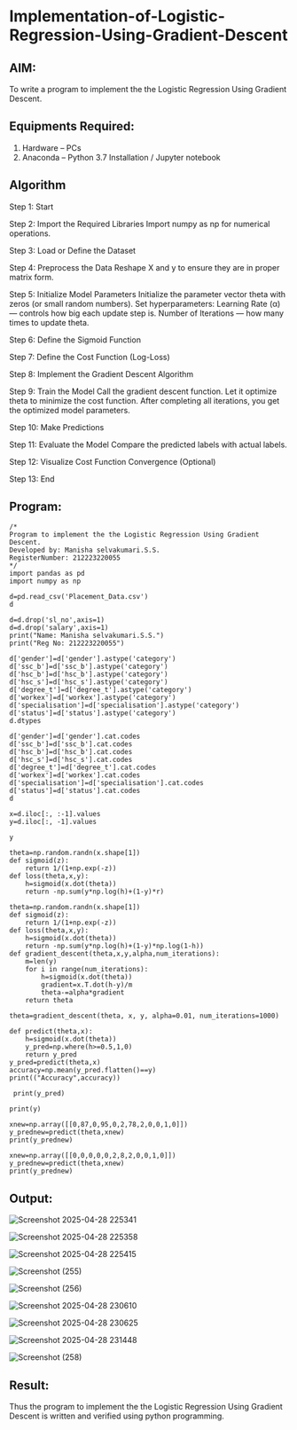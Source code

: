 # Implementation-of-Logistic-Regression-Using-Gradient-Descent

## AIM:
To write a program to implement the the Logistic Regression Using Gradient Descent.

## Equipments Required:
1. Hardware – PCs
2. Anaconda – Python 3.7 Installation / Jupyter notebook

## Algorithm
Step 1: Start

Step 2: Import the Required Libraries
Import numpy as np for numerical operations.

Step 3: Load or Define the Dataset

Step 4: Preprocess the Data
Reshape X and y to ensure they are in proper matrix form.

Step 5: Initialize Model Parameters
Initialize the parameter vector theta with zeros (or small random numbers).
Set hyperparameters:
Learning Rate (α) — controls how big each update step is.
Number of Iterations — how many times to update theta.

Step 6: Define the Sigmoid Function

Step 7: Define the Cost Function (Log-Loss)

Step 8: Implement the Gradient Descent Algorithm

Step 9: Train the Model
Call the gradient descent function.
Let it optimize theta to minimize the cost function.
After completing all iterations, you get the optimized model parameters.

Step 10: Make Predictions

Step 11: Evaluate the Model
Compare the predicted labels with actual labels.

Step 12: Visualize Cost Function Convergence (Optional)

Step 13: End


## Program:
```
/*
Program to implement the the Logistic Regression Using Gradient Descent.
Developed by: Manisha selvakumari.S.S.
RegisterNumber: 212223220055
*/
import pandas as pd
import numpy as np

d=pd.read_csv('Placement_Data.csv')
d

d=d.drop('sl_no',axis=1)
d=d.drop('salary',axis=1)
print("Name: Manisha selvakumari.S.S.")
print("Reg No: 212223220055")

d['gender']=d['gender'].astype('category')
d['ssc_b']=d['ssc_b'].astype('category')
d['hsc_b']=d['hsc_b'].astype('category')
d['hsc_s']=d['hsc_s'].astype('category')
d['degree_t']=d['degree_t'].astype('category')
d['workex']=d['workex'].astype('category')
d['specialisation']=d['specialisation'].astype('category')
d['status']=d['status'].astype('category')
d.dtypes

d['gender']=d['gender'].cat.codes
d['ssc_b']=d['ssc_b'].cat.codes
d['hsc_b']=d['hsc_b'].cat.codes
d['hsc_s']=d['hsc_s'].cat.codes
d['degree_t']=d['degree_t'].cat.codes
d['workex']=d['workex'].cat.codes
d['specialisation']=d['specialisation'].cat.codes
d['status']=d['status'].cat.codes
d

x=d.iloc[:, :-1].values
y=d.iloc[:, -1].values

y

theta=np.random.randn(x.shape[1])
def sigmoid(z):
    return 1/(1+np.exp(-z))
def loss(theta,x,y):
    h=sigmoid(x.dot(theta))
    return -np.sum(y*np.log(h)+(1-y)*r)

theta=np.random.randn(x.shape[1])
def sigmoid(z):
    return 1/(1+np.exp(-z))
def loss(theta,x,y):
    h=sigmoid(x.dot(theta))
    return -np.sum(y*np.log(h)+(1-y)*np.log(1-h))
def gradient_descent(theta,x,y,alpha,num_iterations):
    m=len(y)
    for i in range(num_iterations):
        h=sigmoid(x.dot(theta))
        gradient=x.T.dot(h-y)/m
        theta-=alpha*gradient
    return theta

theta=gradient_descent(theta, x, y, alpha=0.01, num_iterations=1000)

def predict(theta,x):
    h=sigmoid(x.dot(theta))
    y_pred=np.where(h>=0.5,1,0)
    return y_pred
y_pred=predict(theta,x)
accuracy=np.mean(y_pred.flatten()==y)
print(("Accuracy",accuracy))

 print(y_pred)

print(y)

xnew=np.array([[0,87,0,95,0,2,78,2,0,0,1,0]])
y_prednew=predict(theta,xnew)
print(y_prednew)

xnew=np.array([[0,0,0,0,0,2,8,2,0,0,1,0]])
y_prednew=predict(theta,xnew)
print(y_prednew)
```

## Output:
![Screenshot 2025-04-28 225341](https://github.com/user-attachments/assets/9cf1564c-18a9-415a-9cbc-94f4ca31b132)

![Screenshot 2025-04-28 225358](https://github.com/user-attachments/assets/d60b431a-fee7-45ca-8435-047c8a451a54)

![Screenshot 2025-04-28 225415](https://github.com/user-attachments/assets/a0e7683e-ac70-4433-aaa4-e285a1fbda00)

![Screenshot (255)](https://github.com/user-attachments/assets/5771256a-befd-4bc5-8a22-b98a04bc2c7e)

![Screenshot (256)](https://github.com/user-attachments/assets/160fa22e-63b2-48a7-af7d-86e684a94cf4)

![Screenshot 2025-04-28 230610](https://github.com/user-attachments/assets/d4073580-c112-4535-ac13-4b6484a756ba)

![Screenshot 2025-04-28 230625](https://github.com/user-attachments/assets/65e017f5-d7c9-4898-a1e7-0c1a5fbf9221)

![Screenshot 2025-04-28 231448](https://github.com/user-attachments/assets/4ba28adf-579d-4345-a7f6-ad4011663c08)

![Screenshot (258)](https://github.com/user-attachments/assets/bcd653a8-1622-404f-b90a-77b3a5a362bb)



## Result:
Thus the program to implement the the Logistic Regression Using Gradient Descent is written and verified using python programming.

